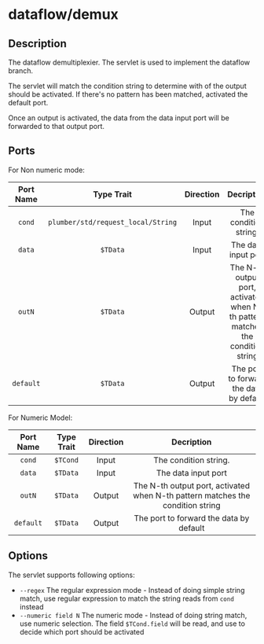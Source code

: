 # dataflow/demux

## Description 

The dataflow demultiplexier. The servlet is used to implement the dataflow branch.

The servlet will match the condition string to determine with of the output should be activated. 
If there's no pattern has been matched, activated the default port.

Once an output is activated, the data from the data input port will be forwarded to that output port.

## Ports 

For Non numeric mode:

| Port Name | Type Trait                          | Direction | Decription |
|:-----------:|:-------------------------------------:|:-----------:|:------------:|
|  `cond`   | `plumber/std/request_local/String`  | Input     | The condition string.|
|  `data`   | `$TData`                            | Input     | The data input port |
|  `outN`   | `$TData`                            | Output    | The N-th output port, activated when N-th pattern matches the condition string |
|  `default`| `$TData`                             | Output    | The port to forward the data by default |

For Numeric Model:

| Port Name | Type Trait                          | Direction | Decription |
|:-----------:|:-------------------------------------:|:-----------:|:------------:|
|  `cond`   | `$TCond`  | Input     | The condition string.|
|  `data`   | `$TData`                            | Input     | The data input port |
|  `outN`   | `$TData`                            | Output    | The N-th output port, activated when N-th pattern matches the condition string |
|  `default`| `$TData`                           | Output    | The port to forward the data by default |
## Options

The servlet supports following options:
* `--regex` The regular expression mode - Instead of doing simple string match, use regular expression to match the string reads from `cond` instead
* `--numeric field N` The numeric mode - Instead of doing string match, use numeric selection. The field `$TCond.field` will be read, and use to decide which port should be activated


